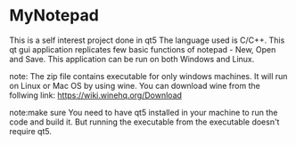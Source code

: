 # MyNotepad
This is a self interest project done in qt5
The language used is C/C++. 
This qt gui application replicates few basic functions of notepad - New, Open and  Save.
This application can be run on both Windows and Linux.

note: The zip file contains executable for only windows machines. It will run on Linux or Mac OS by using
wine.
You can download wine from the follwing link: https://wiki.winehq.org/Download

note:make sure You need to have qt5 installed in your machine to run the code and build it. But running the executable from the executable doesn't require qt5.
